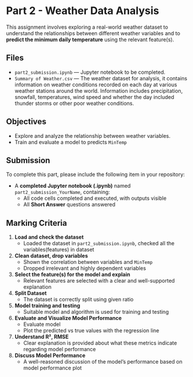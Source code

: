 # Part 2 - Weather Data Analysis

This assignment involves exploring a real-world weather dataset to understand the relationships between different weather variables and to **predict the minimum daily temperature** using the relevant feature(s).

## Files

- `part2_submission.ipynb` — Jupyter notebook to be completed.
- `Summary of Weather.csv` — The weather dataset for analysis, it contains information on weather conditions recorded on each day at various weather stations around the world. Information includes precipitation, snowfall, temperatures, wind speed and whether the day included thunder storms or other poor weather conditions.

## Objectives

- Explore and analyze the relationship between weather variables.
- Train and evaluate a model to predicts `MinTemp`

## Submission

To complete this part, please include the following item in your repository:

- A **completed Jupyter notebook (.ipynb)** named `part2_submission_YourName`, containing:
  - All code cells completed and executed, with outputs visible
  - All **Short Answer** questions answered

## Marking Criteria

1. **Load and check the dataset**
    - Loaded the dataset in ```part2_submission.ipynb```, checked all the variables(features) in dataset
2. **Clean dataset, drop variables**
    - Shown the correlation between variables and ```MinTemp```
    - Dropped irrelevant and highly dependent variables
3. **Select the feature(s) for the model and explain**
    - Relevant features are selected with a clear and well-supported explanation
4. **Split Dataset**
    - The dataset is correctly split using given ratio
5. **Model training and testing**
    - Suitable model and algorithm is used for training and testing 
6. **Evaluate and Visualize Model Performance**
    - Evaluate model
    - Plot the predicted vs true values with the regression line
7. **Understand R², RMSE**
    - Clear explanation is provided about what these metrics indicate regarding model performance
8. **Discuss Model Performance**
    - A well-reasoned discussion of the model’s performance based on model performance plot
